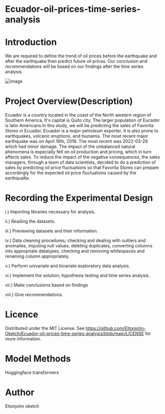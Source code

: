 # Ecuador-oil-prices-time-series-analysis

# Introduction

We are required to define the trend of oil prices before the earthquake and after the earthquake then predict future oil prices. Our conclusion and recommendations will be based on our findings after the time series analysis.

![image](https://user-images.githubusercontent.com/98347891/210130060-6125ceb5-f426-497a-a6e4-b21f8e2f819a.png)

# Project Overview(Description)

Ecuador is a country located in the coast of the North western region of Southern America. It's capital is Quito city. The larger population of Eucador is latin Americans.In this study, we will be predicting the sales of Favorita Stores in Ecuador. Ecuador is a major petroleum exporter. It is also prone to earthquakes, volcanic eruptions, and tsunamis. The most recent major earthquake was on April 16th, 2016. The most recent was 2022-03-26 which had minor damage.
The impact of the unbalanced natural phenomena is especially felt on oil production and pricing, which in turn affects sales. To reduce the impact of the negative consequences, the sales managers, through a team of data scientists, decided to do a prediction of sales by predicting oil price fluctuations so that Favorita Stores can prepare accordingly for the expected oil price fluctuations caused by the earthquaKe.


# Recording the Experimental Design

i.) Importing libraries necessary for analysis.

ii.) Reading the datasets.

iii.) Previewing datasets and their information.

iv.) Data cleaning procedures; checking and dealing with outliers and anomalies, imputing null values, deleting duplicates, converting columns into appropriate datatypes, checking and removing whitespaces and renaming column appropriately. 

v.) Perform univariate and bivariate exploratory data analysis.

vi.) Implement the solution; hypothesis testing and time series analysis.

vii.) Make conclusions based on findings

viii.) Give recommendations.

# Licence

Distributed under the MIT License. See https://github.com/Eltonjohn-Oketch/Ecuador-oil-prices-time-series-analysis/blob/main/LICENSE for more information.

# Model Methods

Huggingface transformers

# Author

Eltonjohn oketch
